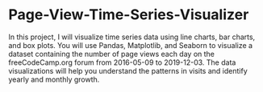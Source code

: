 # Page-View-Time-Series-Visualizer
In this project, I will visualize time series data using line charts, bar charts, and box plots.
You will use Pandas, Matplotlib, and Seaborn to visualize a dataset containing the number of page views each day on the freeCodeCamp.org forum from 2016-05-09 to 2019-12-03. The data visualizations will help you understand the patterns in visits and identify yearly and monthly growth.
